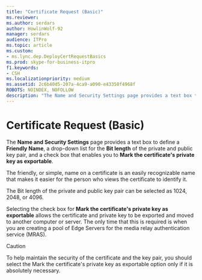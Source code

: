 ```yaml
---
title: "Certificate Request (Basic)"
ms.reviewer: 
ms.author: serdars
author: HowlinWolf-92
manager: serdars
audience: ITPro
ms.topic: article
ms.custom:
- ms.lync.dep.DeployCertRequestBasics
ms.prod: skype-for-business-itpro
f1.keywords:
- CSH
ms.localizationpriority: medium
ms.assetid: 2c6b40d5-207a-4ca9-a090-e43350f4968f
ROBOTS: NOINDEX, NOFOLLOW
description: "The Name and Security Settings page provides a text box to define a Friendly Name, a drop-down list for the Bit length of the private and public key pair, and a check box that enables you to Mark the certificate's private key as exportable."
---
```


# Certificate Request (Basic)
 
The **Name and Security Settings** page provides a text box to define a **Friendly Name**, a drop-down list for the **Bit length** of the private and public key pair, and a check box that enables you to **Mark the certificate's private key as exportable**.
  
The friendly, or simple, name on a certificate is an easily recognizable name that makes it easier for the person who views the certificate to identify it.
  
The Bit length of the private and public key pair can be selected as 1024, 2048, or 4096.
  
Selecting the check box for **Mark the certificate's private key as exportable** allows the certificate and private key to be exported and moved to another computer or server. The only time that this is required is when you are creating a pool of Edge Servers for the media relay authentication service (MRAS).
  
> [!CAUTION]
> To help maintain the security of the certificate and the key pair, you should select the Mark the certificate's private key as exportable option only if it is absolutely necessary. 
  

